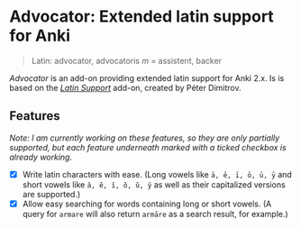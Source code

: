 # Advocator: Extended latin support for Anki

> Latin: advocator, advocatoris *m* = assistent, backer

*Advocator* is an add-on providing extended latin support for Anki 2.x. Is is based on the *[Latin Support](https://ankiweb.net/shared/info/1548612994)* add-on, created by Péter Dimitrov.

## Features

_Note: I am currently working on these features, so they are only partially supported, but each feature underneath marked with a ticked checkbox is already working._

 - [x] Write latin characters with ease. (Long vowels like `ā, ē, ī, ō, ū, ȳ` and short vowels like `ă, ĕ, ĭ, ŏ, ŭ, y̆` as well as their capitalized versions are supported.)
 - [x] Allow easy searching for words containing long or short vowels. (A query for `armare` will also return `armāre` as a search result, for example.)
